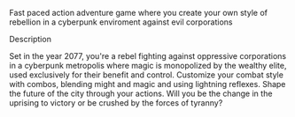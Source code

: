 Fast paced action adventure game where you create your own style of rebellion in a cyberpunk
enviroment against evil corporations


Description

Set in the year 2077, you're a rebel fighting against oppressive corporations in a cyberpunk metropolis
where magic is monopolized by the wealthy elite, used exclusively for their benefit and control.
Customize your combat style with combos, blending might and magic and using lightning reflexes.
Shape the future of the city through your actions. Will you be the change in the uprising to victory or
be crushed by the forces of tyranny?
